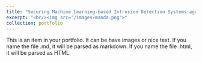 ```yaml
---
title: "Securing Machine Learning-based Intrusion Detection Systems against Adversarial Attacks"
excerpt: "<br/><img src='/images/manda.png'>"
collection: portfolio
---
```


This is an item in your portfolio. It can be have images or nice text. If you name the file .md, it will be parsed as markdown. If you name the file .html, it will be parsed as HTML. 
